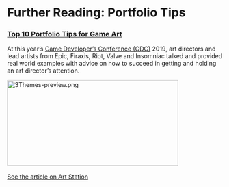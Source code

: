 # Further Reading: Portfolio Tips

<h3><a class="instructure_file_link inline_disabled" href="https://magazine.artstation.com/2019/03/games-portfolio-top-10/" target="_blank">Top 10 Portfolio Tips for Game Art</a></h3>
<p><span>At this year’s&nbsp;</span><a href="https://www.gdconf.com/" target="_blank">Game Developer’s Conference (GDC)</a><span>&nbsp;2019, art directors and lead artists from Epic, Firaxis, Riot, Valve and Insomniac talked and provided real world examples with advice on how to succeed in getting and holding an art director’s attention.</span></p>
<p><a class="instructure_file_link inline_disabled" href="https://magazine.artstation.com/2019/03/games-portfolio-top-10/" target="_blank"><img src="https://vertexschool.instructure.com/courses/151/files/8768/preview?verifier=YwaiHhVFFx4V1dJvq0suJEG07kD3OMvARPVTZGFF" alt="3Themes-preview.png" width="400" height="200" data-api-endpoint="https://vertexschool.instructure.com/api/v1/courses/151/files/8768" data-api-returntype="File"></a>&nbsp;&nbsp;</p>
<p><a class="instructure_file_link inline_disabled" href="https://magazine.artstation.com/2019/03/games-portfolio-top-10/" target="_blank">See the article on Art Station</a></p>